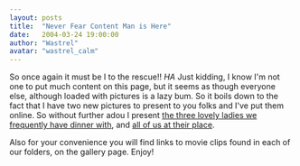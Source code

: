 ```yaml
---
layout: posts
title:  "Never Fear Content Man is Here"
date:   2004-03-24 19:00:00
author: "Wastrel"
avatar: "wastrel_calm"
---
```

So once again it must be I to the rescue!! _HA_ Just kidding, I know I'm not one to put much content on this page, but it seems as though everyone else, although loaded with pictures is a lazy bum.
 So it boils down to the fact that I have two new pictures to present to you folks and I've put them online. So without further adou I present [the three lovely ladies we frequently have dinner with](#postid1), and [all of us at their place](#postid1).

Also for your convenience you will find links to movie clips found in each of our folders, on the gallery page. Enjoy!
